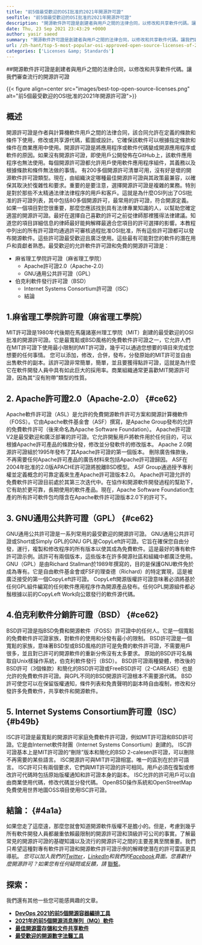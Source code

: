 ```yaml
---
title: "前5個最受歡迎的OSI批准的2021年開源許可證" 
seoTitle: "前5個最受歡迎的OSI批准的2021年開源許可證" 
description: "開源軟件許可證是創建者與用戶之間的法律合同，以修改和共享軟件代碼。讓我們回顧流行的開源許可證" 
date: Thu, 23 Sep 2021 23:43:29 +0000
author: yasir saeed
summary: "開源軟件許可證是創建者與用戶之間的法律合同，以修改和共享軟件代碼。讓我們審查流行的開源許可證" 
url: /zh-hant/top-5-most-popular-osi-approved-open-source-licenses-of-2021/
categories: ['Licenses &amp; Standards']
---
```


##開源軟件許可證是創建者與用戶之間的法律合同，以修改和共享軟件代碼。讓我們審查流行的開源許可證

{{< figure align=center src="images/best-top-open-source-licenses.png" alt="前5個最受歡迎的OSI批准的2021年開源許可證">}}


## **概述** 
開源許可證是作者與計算機軟件用戶之間的法律合同，該合同允許在定義的條款和條件下使用，修改或共享源代碼，藍圖或設計。它確保該軟件可以根據指定條款和條件在商業應用中使用。開源許可證是將應用程序或軟件代碼變成開源應用程序或軟件的原因。如果沒有開源許可證，即使用戶公開發佈在GitHub上，該軟件應用程序也無法使用。每個開源許可證都允許用戶使用軟件應用程序組件，其義務以及根據條款和條件無法做的事情。
有200多個開源許可清單可用，沒有好是壞的開源軟件許可證類型。現在，由組織決定哪種最佳開源許可證與其政策最兼容，以確保其取決於復雜性和要求。重要的是要注意，選擇開源許可證是複雜的業務。特別是對於那些不太精通法律法律程序的用戶和客戶。這就是為什麼OSI列出了OSI批准的許可證列表，其中包括80多個開源許可，最常用的許可證，符合開源定義。
如果一個項目對您很重要，那麼您應該找到具有法律專業知識的人，以幫助您確定適當的開源許可證。最好在選擇自己喜歡的許可之前從律師那裡獲得法律建議。知道您的項目詳細信息的律師最好能夠解釋最適合您項目的許可選擇的影響。本教程中列出的所有許可證均通過許可審核過程批准OSI批准，所有這些許可證都可以發布開源軟件。這些許可證最受歡迎且廣泛使用。這些最有可能對您的軟件的潛在用戶和貢獻者熟悉。最受歡迎的允許軟件許可證和免費的開源許可證是：
* 麻省理工學院許可證（麻省理工學院）
  * Apache許可證2.0（Apache-2.0）
  * GNU通用公共許可證（GPL）
* 伯克利軟件發行許可證（BSD）
  * Internet Systems Consortium許可證（ISC）
  * 結論

## 1.麻省理工學院許可證（麻省理工學院）
MIT許可證是1980年代後期在馬薩諸塞州理工學院（MIT）創建的最受歡迎的OSI批准的開源許可證。它是最寬鬆或BSD風格的免費軟件許可證之一，它允許人們在MIT許可證下使用最小限制的MIT許可證，幾乎可以通過您想要的項目來完成您想要的任何事情。
您可以添加，修改，合併，發布，分發原始的MIT許可並自由出售軟件的副本。該許可證非常簡單，簡單，並且要獲得點許可證，這就是為什麼它在軟件開發人員中具有如此巨大的採用率。商業組織通常更喜歡MIT開源許可證，因為其“沒有附帶”類型的性質。

## 2. Apache許可證2.0（Apache-2.0） {#ce62}

Apache軟件許可證（ASL）是允許的免費開源軟件許可方案和開源計算機軟件（FOSS）。它由Apache軟件基金會（ASF）撰寫，是Apache Group發布的允許的免費軟件許可（後來命名為Apache Software Foundation）。 Apache許可證V2是最受歡迎和廣泛部署的許可證。它允許開髮用戶將軟件用於任何目的，可以根據Apache許可產品的條款分發，修改並分發軟件的修改版本。 Apache 2.0開源許可證組於1995年發布了其Apache許可證的第一個版本。
刪除廣告條款後，不再需要任何Apache許可產品的廣告材料來包括Apache許可證歸因。 ASF在2004年批准的2.0版APACHE許可證將脫離BSD模型。 ASF Group通過授予專利權並定義概念的可靠定義來生產Apache許可證版本2.0。 Apache許可證允許的免費軟件許可證目前處於其第三次迭代中。在協作和開源軟件開發過程的幫助下，它有助於更可靠，長期使用的軟件產品。現在，Apache Software Foundation生產的所有許可軟件包均隱含在Apache軟件許可證版本2.0下的許可下。

## 3. GNU通用公共許可證（GPL） {#ce62}

GNU通用公共許可證是一系列常用的最受歡迎的開源許可證。 GNU通用公共許可證或Short或Simply GPL的GNU GPL是CopyLeft許可證。它旨在確保您自由分發，運行，複製和修改程序的所有版本以使其成為免費軟件。這是最好的專有軟件許可證示例。該許可有兩個版本，這些版本在許多開源社區和組織中都廣泛使用。
GNU（GPL）是由Richard Stallman於1989年撰寫的，目的是保護GNU軟件免於成為專有。它是自由軟件基金會或FSF的理查德（Richard）的特定實現，這是被廣泛接受的第一個CopyLeft許可證。 CopyLeft開源版權許可證意味著必須將基於任何GPL組件編寫的任何軟件應用程序作為開源產品發布。任何GPL開源組件都必鬚根據以前的CopyLeft Work向公眾發行的軟件源代碼。

## 4.伯克利軟件分銷許可證（BSD） {#ce62}

BSD許可證是指BSD免費和開源軟件（FOSS）許可證中的任何人。它是一個寬鬆的免費軟件許可證家族，對軟件的使用和分發有最小的限制。 BSD許可證是一個寬鬆的家族，意味著BSD型或BSD風格的許可是免費的軟件許可證，不需要用戶很多，並且對已許可的開源軟件的重新分佈沒有太多要求。
原始的BSD許可名稱取自Unix樣操作系統，伯克利軟件發行（BSD）。 BSD許可證兩種變體，修改後的BSD許可（3個條款）和簡化的BSD許可證或FreeBSD許可（2-CAREASE）也是允許的免費軟件許可證。與GPL不同的BSD開源許可證根本不需要源代碼。 BSD許可使您可以在保留版權通知，條件列表和免責聲明的副本時自由複制，修改和分發許多免費軟件，共享軟件和開源軟件。

## 5. Internet Systems Consortium許可證（ISC） {#b49b}

ISC許可證是最寬鬆的開源許可家庭免費軟件許可證，例如MIT許可證和BSD許可證。它是由Internet軟件財團（Internet Systems Consortium）創建的。 ISC許可證基本上是MIT許可證的“刪除”版本和簡化的BSD 2-calesen許可證，可以刪除不再需要的某些語言。
ISC開源許可與MIT許可證相當。唯一的區別在於許可語言。 ISC許可只有兩個要求，它們與MIT許可證的許可相同。用戶必須在復製或修改許可代碼時包括原始版權通知和許可證本身的副本。 ISC允許的許可用戶可以自由商業使用代碼，修改代碼並分發代碼。 OpenBSD操作系統和OpenStreetMap免費使用世界地圖OSS項目使用ISC許可證。

## 結論： {#4a1a}

如果您走了這麼遠，那麼您就會知道開源軟件版權不是膽小的。但是，考慮到幾乎所有軟件開發人員都嚴重依賴最限制的開源許可證和頂級許可公司的事實。了解最常見的開源許可證的基礎知識以及流行的開源許可之間的主要差異至關重要。我們只希望這種對專有軟件許可證和開源軟件許可證示例的解釋使潛在的許可雷區更具導航。
_您可以加入我們的[Twitter][1]，[LinkedIn][2]和我們的[Facebook][3]頁面。您喜歡什麼開源許可？如果您有任何疑問或反饋，請_ [聯繫][4]。

## 探索：
我們還有其他一些您可能感興趣的文章。
* **[DevOps 2021的前5個開源容器編排工具][5]** 
* **[2021年的前5個開源消息隊列（MQ）軟件][6]** 
* **[最佳開源雲存儲和文件共享軟件][7]** 
* **[最受歡迎的開源數字法醫工具][8]** 



[1]: https://twitter.com/containerize_co
[2]: https://www.linkedin.com/company/containerize/
[3]: http://facebook.com/containerize
[4]: mailto:yasir.saeed@aspose.com
[5]: https://blog.containerize.com/devops/top-5-open-source-container-orchestration-tools-for-devops-in-2021/
[6]: https://blog.containerize.com/message-queue-software/top-5-open-source-message-queue-software-in-2021/
[7]: https://products.containerize.com/backup-and-sync/
[8]: https://blog.containerize.com/digital-forensic-tools/top-5-open-source-digital-forensic-tools-in-2021/
